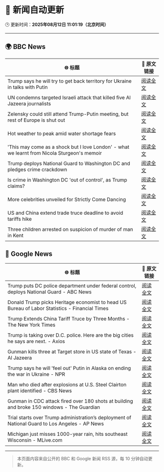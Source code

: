 # 🧠 新闻自动更新

🕒 更新时间：**2025年08月12日 11:01:19（北京时间）**

---

## 🌍 BBC News

| 🌐 标题 | 🔗 原文链接 |
|--------|-------------|
| Trump says he will try to get back territory for Ukraine in talks with Putin | [阅读全文](https://www.bbc.com/news/articles/c0e99yqv332o?at_medium=RSS&at_campaign=rss) |
| UN condemns targeted Israeli attack that killed five Al Jazeera journalists | [阅读全文](https://www.bbc.com/news/articles/cq688qz3rlro?at_medium=RSS&at_campaign=rss) |
| Zelensky could still attend Trump-Putin meeting, but rest of Europe is shut out | [阅读全文](https://www.bbc.com/news/articles/cn5eedq7ldro?at_medium=RSS&at_campaign=rss) |
| Hot weather to peak amid water shortage fears | [阅读全文](https://www.bbc.com/news/articles/czerrzdewzxo?at_medium=RSS&at_campaign=rss) |
| 'This may come as a shock but I love London' - what we learnt from Nicola Sturgeon's memoir | [阅读全文](https://www.bbc.com/news/articles/cn844n379y5o?at_medium=RSS&at_campaign=rss) |
| Trump deploys National Guard to Washington DC and pledges crime crackdown | [阅读全文](https://www.bbc.com/news/articles/cm2110me5g4o?at_medium=RSS&at_campaign=rss) |
| Is crime in Washington DC 'out of control', as Trump claims? | [阅读全文](https://www.bbc.com/news/articles/c8600x7dnn4o?at_medium=RSS&at_campaign=rss) |
| More celebrities unveiled for Strictly Come Dancing | [阅读全文](https://www.bbc.com/news/articles/cly3318nrmpo?at_medium=RSS&at_campaign=rss) |
| US and China extend trade truce deadline to avoid tariffs hike | [阅读全文](https://www.bbc.com/news/articles/cg7jjkvzmkxo?at_medium=RSS&at_campaign=rss) |
| Three children arrested on suspicion of murder of man in Kent | [阅读全文](https://www.bbc.com/news/articles/cn855zj319yo?at_medium=RSS&at_campaign=rss) |

## 📰 Google News

| 🌐 标题 | 🔗 原文链接 |
|--------|-------------|
| Trump puts DC police department under federal control, deploys National Guard - ABC News | [阅读全文](https://news.google.com/rss/articles/CBMipwFBVV95cUxQQ2lkZ2l2SHdTR0NDT0Q3bi00eFZvdmdBeGdIMzhSenJKU3JlZGgyOWo3OUlJOXc3a2MxaURKYlg4TFI3XzMwTVlIaGRKajM2aWJDOG9nVEtPdUxZaGhHR2w0THkwUV9kdE9QWkFGLXJ2NkZFSnNVTHpwM2MtcWxQZFZKVVViRVBZRFo0cklZMnB2VjRYTkdmV2ZWVURzbmtMQi1zZkxuTdIBrAFBVV95cUxOQ0h4XzJjVjJfdFNlUkRFMmpaU01adVEySTV1OThoZ1dfcGh2ZGMwRFNKMXVzLWNHSDVFMUswWVdSa1I4VXRhTTFiZXRBM3ItQ3ZZSUYzdldzcHR3V0QtS1FySkVFaVRqRkI5MGs1dHA5MUEwRzVlT3FBR20tamFteFF4MWIwZ0RKVkh6MmJFd3hmN1lzTk9xZ0VhbWRBOWdpek10aGxqV0xsV3R4?oc=5) |
| Donald Trump picks Heritage economist to head US Bureau of Labor Statistics - Financial Times | [阅读全文](https://news.google.com/rss/articles/CBMicEFVX3lxTE1kVnZvX2JURGlpU1pPWVRhMDlfby04MnY2VXlXbXhGUW1LQ1ZUUlNqdndaeFhYZUw5U05yTmx1WEdCclhCcUIyd0NjSmpwOVdGTTBSODBCQlRfTUR1SDdYczlXcy0xaVFCTDRINm5OX2Y?oc=5) |
| Trump Extends China Tariff Truce by Three Months - The New York Times | [阅读全文](https://news.google.com/rss/articles/CBMihgFBVV95cUxQZ0g4NEFkNHpKSlNjemNVVUFtOElLN29HQm8yakYteW1td2FNUE5RYzBPWGxKTDdrVHhVNl9rSmtHbF9KZHpvcGZ1cGtyQVJKTW90WjhQMXVXY21NNkJTWktLcjBHYWxkTU5zbDVsVV85RDdyOFlmZS1fbGtaQ2xhZGo2MzcwZw?oc=5) |
| Trump is taking over D.C. police. Here are the big cities he says are next. - Axios | [阅读全文](https://news.google.com/rss/articles/CBMikwFBVV95cUxQTWxVU05mU2NHMGtWbWg5d2pSbTctSWtmRzZ5Sm9DeHNBSDg1aXVMV29kRW9PdEh2Y2RzT3RZd2J5NjkwcTEyNDdZNGVfdkNHdmlTb0hqTzJTVmdpTXduUW1JdlYySlFDY0pCUUc5MFdEaWxwRTktTlJEdnFPbU5DQ0NkT3JtUHMxNk40SDktUEZyb2s?oc=5) |
| Gunman kills three at Target store in US state of Texas - Al Jazeera | [阅读全文](https://news.google.com/rss/articles/CBMinAFBVV95cUxQUDM1ZF83dWo0dlNVWXFQTXNRc3lEWmdjSEtFZjZQSGU0SzVkT3FYSG5rU2x0LTJ2LTFVbmRSZko3YTA3LWZDcDR4MElSbGdDQU9icEtjQVZUUVFVV0hSbHk2b1lIclRmci1NZVhoNkR6RVlxZXBEWFk3U1g1c1ViN0ltbVd3Y09MUnlUenpIeS1Oam5jeTA4ekl3RkLSAaIBQVVfeXFMT3ljQ0V2Qm1TZ0RHU0NieTc2WGtWZ2JVWWwzMWZaQVBYLW9wSmtaWDFxeGoxX2toYmVVOF9lSHA2WE52dVJWTENHODU3ZGpYVFM1OEZDMXpRU1MxRHRxelN3ZmRtdWtfQWl6bm11VTlnRmVZOEpsT3FRd3ZhS0t2ekZldDBvR3FibV9IVHFPRTFvUGFDZTNtMmVaVFFhcFFYbzZB?oc=5) |
| Trump says he will 'feel out' Putin in Alaska on ending the war in Ukraine - NPR | [阅读全文](https://news.google.com/rss/articles/CBMid0FVX3lxTE9iM2tTcTF5NDdHQ2d4UXZ3dzF3NzFXWEJsN252TG5KX0hBaWNpZHkwSDRMZWlNRXBsU21SY2N2MkJoaGxCTmRBYlJsYk9Qb1p2Sm56QnZrRl9hT1JLd3FKclgzekZTVmtuZm9lcUJwRktuSDlPNFZJ?oc=5) |
| Man who died after explosions at U.S. Steel Clairton plant identified - CBS News | [阅读全文](https://news.google.com/rss/articles/CBMioAFBVV95cUxPb2gwbTRjLXAzd1Q4YmdRcnBzLWNYeUlHUmZRM1ZzSGdBTTB3am9YeW1WQVptamktUHJhamFIOVJEeDdac05CWFlacUZ6RlBrYi1uRE8wNE9jVTRuby1MSUFIQm0wUFRIcnZMcUMtcUpPOGhtZzRhSlhxR0tSdXYxZnpPejF3TF8zYk9yUTEtU19vU09oeVNIRjYyaWtDNzVM?oc=5) |
| Gunman in CDC attack fired over 180 shots at building and broke 150 windows - The Guardian | [阅读全文](https://news.google.com/rss/articles/CBMid0FVX3lxTE44NXNNUDVERU9ydWpyS1NGVmxXTTEtYWlaYXduMzRnSDRGWUYtREoyRE02YXVrZ3h2YzlNWHp3N05nZThDdWJ2MkxBUnV3WXczZkI0dldzUGE3YTBaQ1dTWEZxRGFtMU1MYkV5MV9FdURpbW4wNFpr?oc=5) |
| Trial starts over Trump administration’s deployment of National Guard to Los Angeles - AP News | [阅读全文](https://news.google.com/rss/articles/CBMioAFBVV95cUxNTEl6T0Q4dHBMNFN5X051N2xjMWJrSWs5dUJWWmlFM1FsZzVwOWVra00xN2txMFhyMlg5Q3BORTdqQVNOOWg4QmItbHd4V3MzWVR3TmtUaFB6akdVTEJZMUl1MzltQTZuWTRNdXRwRERBbC1yTTd3SzItRjg1X1poQXJsUHhEOWF3dDNaaU55RFBCRFhySGhjYTN2WWNfSlo2?oc=5) |
| Michigan just misses 1000-year rain, hits southeast Wisconsin - MLive.com | [阅读全文](https://news.google.com/rss/articles/CBMipgFBVV95cUxQVlduQUNpdEozU1d1U0lqbXFzd1pHUkpvQ1F5Ry1lSW14Wm5VNl9icWx5bjZPakxBMUdfaDVNUWlaYWs4cFRxV3FRWEFhU2thQ0h2dWlzTUJTR0V5MDRoenlLWHFieW45VDFoTUxRM1BRTlF2RS1XTWp6ZEl5cWdKeUhfenFYYVg4Nm1Ub05NWmQ5Y01BTjY3cVhjU2g5YzdnNDdSb3ln0gG6AUFVX3lxTFAzd3FveENPajZiTDBNRkpDWXh0WGZLRklWZ3ZYUXZqNGc2OWNrMkFleTh4MlpkOEpWei1yU3M1WktvZVo3VWYxRlVGWklQUDJRN1VuQjJwUndlTUpFTGV3WEFuZ01WZUk4VDVZcFlPR214YkJ1TVlwTWRRblFyTng2dUJDWTNQejVEajNjSlpGWmJ3dVR6UkxxT3V4aDBaaVpMZTN1WEMycVV3U3RmZTNQLVRSb1FzaXpqdw?oc=5) |

---
> 本页面内容来自公开的 BBC 和 Google 新闻 RSS 源，每 10 分钟自动更新。